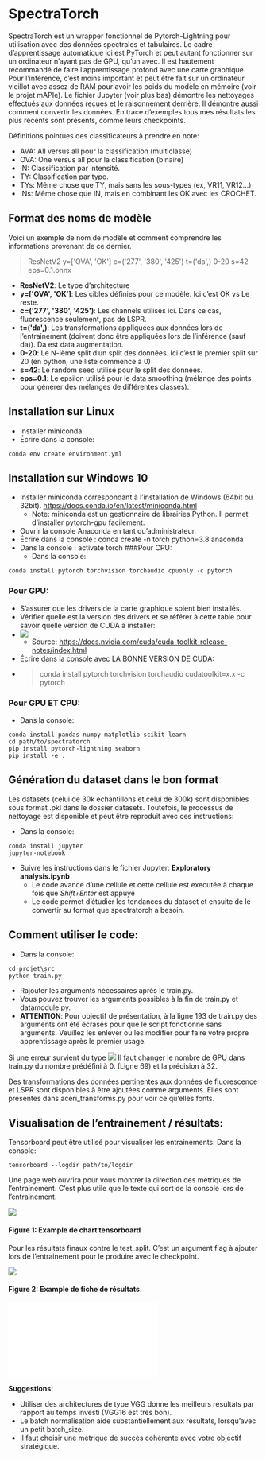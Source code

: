 # SpectraTorch

SpectraTorch est un wrapper  fonctionnel de Pytorch-Lightning pour utilisation avec des données spectrales et tabulaires. 
Le cadre d’apprentissage automatique ici est PyTorch et peut autant fonctionner sur un ordinateur n’ayant pas de GPU, qu’un avec.
Il est hautement recommandé de faire l’apprentissage profond avec une carte graphique. 
Pour l’inférence, c’est moins important et peut être fait sur un ordinateur vieillot avec assez de RAM pour avoir les 
poids du modèle en mémoire (voir le projet mAPIe).
Le fichier Jupyter (voir plus bas) démontre les nettoyages effectués aux données reçues et le raisonnement derrière. 
Il démontre aussi comment convertir les données.
En trace d’exemples tous mes résultats les plus récents sont présents, comme leurs checkpoints.

Définitions pointues des classificateurs à prendre en note:
- AVA: All versus all pour la classification (multiclasse)
- OVA: One versus all pour la classification (binaire)
- IN: Classification par intensité.
- TY: Classification par type.
- TYs: Même chose que TY, mais sans les sous-types (ex, VR11, VR12…)
- INs: Même chose que IN, mais en combinant les OK avec les CROCHET.

## Format des noms de modèle

Voici un exemple de nom de modèle et comment comprendre les informations provenant de ce dernier.
> ResNetV2 y=['OVA', 'OK'] c=('277', '380', '425') t=('da',) 0-20 s=42 eps=0.1.onnx
- **ResNetV2**: Le type d’architecture
- **y=['OVA', 'OK']**: Les cibles définies pour ce modèle. Ici c’est OK vs Le reste. 
- **c=('277', '380', '425')**: Les channels utilisés ici. Dans ce cas, fluorescence seulement, pas de LSPR.
- **t=('da',)**: Les transformations appliquées aux données lors de l’entrainement (doivent donc être appliquées lors de l’inférence (sauf da)). Da est data augmentation.
- **0-20**: Le N-ième split d’un split des données. Ici c’est le premier split sur 20 (en python, une liste commence à 0)
- **s=42**: Le random seed utilisé pour le split des données.
- **eps=0.1**: Le epsilon utilisé pour le data smoothing (mélange des points pour générer des mélanges de différentes classes).




## Installation sur Linux

- Installer miniconda
- Écrire dans la console:
```console
conda env create environment.yml
```


## Installation sur Windows 10

- Installer miniconda correspondant à l’installation de Windows (64bit ou 32bit). https://docs.conda.io/en/latest/miniconda.html
  - Note: miniconda est un gestionnaire de librairies Python. Il permet d’installer pytorch-gpu facilement.
- Ouvrir la console Anaconda en tant qu’administrateur.
- Écrire dans la console : conda create -n torch python=3.8 anaconda
- Dans la console : activate torch
  ###Pour CPU:
  - Dans la console:
```console
conda install pytorch torchvision torchaudio cpuonly -c pytorch
```

  ### Pour GPU:
  - S’assurer que les drivers de la carte graphique soient bien installés.
  - Vérifier quelle est la version des drivers et se référer à cette table pour savoir quelle version de CUDA à installer:
  - ![](doc/images/cuda_versions.png)
    - Source: https://docs.nvidia.com/cuda/cuda-toolkit-release-notes/index.html
  - Écrire dans la console avec LA BONNE VERSION DE CUDA: 
  - > conda install pytorch torchvision torchaudio cudatoolkit=x.x -c pytorch

  ### Pour GPU ET CPU:
  - Dans la console:  
```console
conda install pandas numpy matplotlib scikit-learn
cd path/to/spectratorch
pip install pytorch-lightning seaborn
pip install -e .
```

## Génération du dataset dans le bon format

Les datasets (celui de 30k echantillons et celui de 300k) sont disponibles sous format .pkl dans le dossier datasets.
Toutefois, le processus de nettoyage est disponible et peut être reproduit avec ces instructions:

- Dans la console:
```console
conda install jupyter
jupyter-notebook
```
- Suivre les instructions dans le fichier Jupyter: **Exploratory analysis.ipynb**
  - Le code avance d’une cellule et cette cellule est executée à chaque fois que *Shift+Enter* est appuyé
  - Le code permet d’étudier les tendances du dataset et ensuite de le convertir au format que spectratorch a besoin.

## Comment utiliser le code:

- Dans la console:  
```console
cd projet\src
python train.py
```
  - Rajouter les arguments nécessaires après le train.py. 
  - Vous pouvez trouver les arguments possibles à la fin de train.py et datamodule.py.
  - **ATTENTION**: Pour objectif de présentation, à la ligne 193 de train.py des arguments ont été écrasés pour que le script fonctionne sans arguments.
  Veuillez les enlever ou les modifier pour faire votre propre apprentissage après le premier usage.

Si une erreur survient du type ![](doc/images/gpu_error.png)
Il faut changer le nombre de GPU dans train.py du nombre prédéfini à 0. (Ligne 69) et la précision à 32.

Des transformations des données pertinentes aux données de fluorescence et LSPR sont disponibles à être ajoutées comme arguments. Elles sont présentes dans aceri_transforms.py pour voir ce qu’elles fonts.


## Visualisation de l’entrainement / résultats:

Tensorboard peut être utilisé pour visualiser les entrainements:
Dans la console:  
```console
tensorboard --logdir path/to/logdir
```

Une page web ouvrira pour vous montrer la direction des métriques de l’entrainement. 
C’est plus utile que le texte qui sort de la console lors de l’entrainement.

![](doc/images/tensorboard.png)
#### Figure 1: Example de chart tensorboard

Pour les résultats finaux contre le test_split. C’est un argument flag à ajouter lors de l’entrainement pour le produire avec le checkpoint.

![](doc/images/example_result.png)
#### Figure 2: Example de fiche de résultats.

![Voici une explication plus en détail des graphiques générés](doc/RESULTATS.md)

**Suggestions:**
- Utiliser des architectures de type VGG donne les meilleurs résultats par rapport au temps investi (VGG16 est très bon).
- Le batch normalisation aide substantiellement aux résultats, lorsqu’avec un petit batch_size.
- Il faut choisir une métrique de succès cohérente avec votre objectif stratégique.